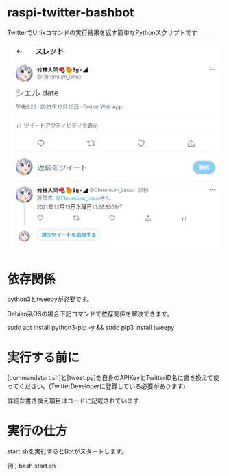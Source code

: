 # raspi-twitter-bashbot

TwitterでUnixコマンドの実行結果を返す簡単なPythonスクリプトです

![test](Docs/test.jpg)

# 依存関係

python3とtweepyが必要です。

Debian系OSの場合下記コマンドで依存関係を解決できます。

sudo apt install python3-pip -y && sudo pip3 install tweepy

# 実行する前に

[commandstart.sh]と[tweet.py]を自身のAPIKeyとTwitterID名に書き換えて使ってください。(TwitterDeveloperに登録している必要があります)


詳細な書き換え項目はコードに記載されています

# 実行の仕方

start.shを実行するとBotがスタートします。

例:) bash start.sh
